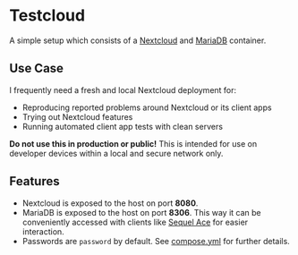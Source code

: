 # Testcloud

A simple setup which consists of a [Nextcloud](https://hub.docker.com/_/nextcloud) and [MariaDB](https://hub.docker.com/_/mariadb) container.

## Use Case

I frequently need a fresh and local Nextcloud deployment for:

* Reproducing reported problems around Nextcloud or its client apps
* Trying out Nextcloud features
* Running automated client app tests with clean servers

**Do not use this in production or public!**
This is intended for use on developer devices within a local and secure network only.

## Features

* Nextcloud is exposed to the host on port **8080**.
* MariaDB is exposed to the host on port **8306**. This way it can be conveniently accessed with clients like [Sequel Ace](https://sequel-ace.com) for easier interaction.
* Passwords are `password` by default. See [compose.yml](compose.yml) for further details.